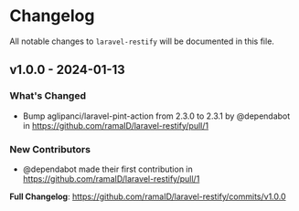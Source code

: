 # Changelog

All notable changes to `laravel-restify` will be documented in this file.

## v1.0.0 - 2024-01-13

### What's Changed

* Bump aglipanci/laravel-pint-action from 2.3.0 to 2.3.1 by @dependabot in https://github.com/ramaID/laravel-restify/pull/1

### New Contributors

* @dependabot made their first contribution in https://github.com/ramaID/laravel-restify/pull/1

**Full Changelog**: https://github.com/ramaID/laravel-restify/commits/v1.0.0
